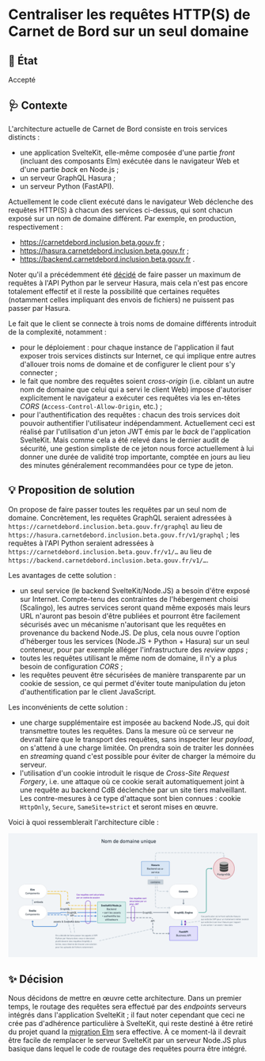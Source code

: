 # Centraliser les requêtes HTTP(S) de Carnet de Bord sur un seul domaine

## :memo: État

Accepté

## :stethoscope: Contexte

L'architecture actuelle de Carnet de Bord consiste en trois services distincts :
 - une application SvelteKit, elle-même composée d'une partie _front_ (incluant des composants Elm) exécutée dans le navigateur Web et d'une partie _back_ en Node.js ;
 - un serveur GraphQL Hasura ;
 - un serveur Python (FastAPI).

Actuellement le code client exécuté dans le navigateur Web déclenche des requêtes HTTP(S) à chacun des services ci-dessus, qui sont chacun exposé sur un nom de domaine différent. Par exemple, en production, respectivement :
 - https://carnetdebord.inclusion.beta.gouv.fr ;
 - https://hasura.carnetdebord.inclusion.beta.gouv.fr ;
 - https://backend.carnetdebord.inclusion.beta.gouv.fr .

Noter qu'il a précédemment été [décidé](./20230331.recentrer-l-archi-sur-hasura.md) de faire passer un maximum de requêtes à l'API Python par le serveur Hasura, mais cela n'est pas encore totalement effectif et il reste la possibilité que certaines requêtes (notamment celles impliquant des envois de fichiers) ne puissent pas passer par Hasura.

Le fait que le client se connecte à trois noms de domaine différents introduit de la complexité, notamment :
 - pour le déploiement : pour chaque instance de l'application il faut exposer trois services distincts sur Internet, ce qui implique entre autres d'allouer trois noms de domaine et de configurer le client pour s'y connecter ;
 - le fait que nombre des requêtes soient _cross-origin_ (i.e. ciblant un autre nom de domaine que celui qui a servi le client Web) impose d'autoriser explicitement le navigateur a exécuter ces requêtes via les en-têtes _CORS_ (`Access-Control-Allow-Origin`, etc.) ;
 - pour l'authentification des requêtes : chacun des trois services doit pouvoir authentifier l'utilisateur indépendamment. Actuellement ceci est réalisé par l'utilisation d'un jeton JWT émis par le _back_ de l'application SvelteKit. Mais comme cela a été relevé dans le dernier audit de sécurité, une gestion simpliste de ce jeton nous force actuellement à lui donner une durée de validité trop importante, comptée en jours au lieu des minutes généralement recommandées pour ce type de jeton.

## :bulb: Proposition de solution

On propose de faire passer toutes les requêtes par un seul nom de domaine. Concrètement, les requêtes GraphQL seraient adressées à `https://carnetdebord.inclusion.beta.gouv.fr/graphql` au lieu de `https://hasura.carnetdebord.inclusion.beta.gouv.fr/v1/graphql` ; les requêtes à l'API Python seraient adressées à `https://carnetdebord.inclusion.beta.gouv.fr/v1/…` au lieu de `https://backend.carnetdebord.inclusion.beta.gouv.fr/v1/…`.

Les avantages de cette solution :
 - un seul service (le backend SvelteKit/Node.JS) a besoin d'être exposé sur Internet. Compte-tenu des contraintes de l'hébergement choisi (Scalingo), les autres services seront quand même exposés mais leurs URL n'auront pas besoin d'être publiées et pourront être facilement sécurisés avec un mécanisme n'autorisant que les requêtes en provenance du backend Node.JS. De plus, cela nous ouvre l'option d'héberger tous les services (Node.JS + Python + Hasura) sur un seul conteneur, pour par exemple alléger l'infrastructure des _review apps_ ;
 - toutes les requêtes utilisant le même nom de domaine, il n'y a plus besoin de configuration _CORS_ ;
 - les requêtes peuvent être sécurisées de manière transparente par un cookie de session, ce qui permet d'éviter toute manipulation du jeton d'authentification par le client JavaScript.

Les inconvénients de cette solution :
 - une charge supplémentaire est imposée au backend Node.JS, qui doit transmettre toutes les requêtes. Dans la mesure où ce serveur ne devrait faire que le transport des requêtes, sans inspecter leur _payload_, on s'attend à une charge limitée. On prendra soin de traiter les données en _streaming_ quand c'est possible pour éviter de charger la mémoire du serveur.
 - l'utilisation d'un cookie introduit le risque de _Cross-Site Request Forgery_, i.e. une attaque où ce cookie serait automatiquement joint à une requête au backend CdB déclenchée par un site tiers malveillant. Les contre-mesures à ce type d'attaque sont bien connues : cookie `HttpOnly`, `Secure`, `SameSite=strict` et seront mises en œuvre.

Voici à quoi ressemblerait l'architecture cible :

![Architecture mono-domaine](./images/CDB_single_domain_architecture.png)

## :sparkles: Décision

Nous décidons de mettre en œuvre cette architecture. Dans un premier temps, le routage des requêtes sera effectué par des _endpoints_ serveurs intégrés dans l'application SvelteKit ; il faut noter cependant que ceci ne crée pas d'adhérence particulière à SvelteKit, qui reste destiné à être retiré du projet quand la [migration Elm](./20221004.choix-de-elm.md) sera effective. À ce moment-là il devrait être facile de remplacer le serveur SvelteKit par un serveur Node.JS plus basique dans lequel le code de routage des requêtes pourra être intégré.

